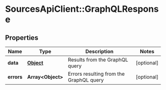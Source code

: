 # SourcesApiClient::GraphQLResponse

## Properties
Name | Type | Description | Notes
------------ | ------------- | ------------- | -------------
**data** | [**Object**](.md) | Results from the GraphQL query | [optional] 
**errors** | **Array&lt;Object&gt;** | Errors resulting from the GraphQL query | [optional] 


